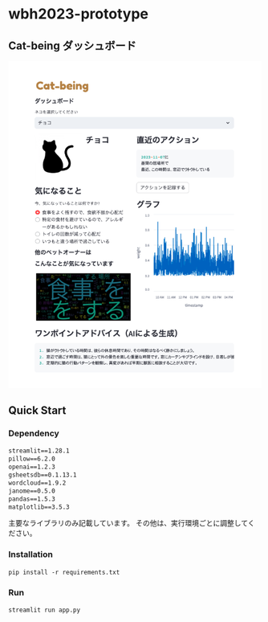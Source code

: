 # wbh2023-prototype

## Cat-being ダッシュボード

![](./images/product_screenshot.png)

## Quick Start

### Dependency

```
streamlit==1.28.1
pillow==6.2.0
openai==1.2.3
gsheetsdb==0.1.13.1
wordcloud==1.9.2
janome==0.5.0
pandas==1.5.3
matplotlib==3.5.3
```

主要なライブラリのみ記載しています。
その他は、実行環境ごとに調整してください。

### Installation

```
pip install -r requirements.txt
```

### Run

```
streamlit run app.py
```
